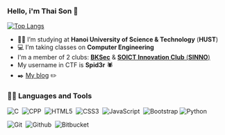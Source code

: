 ### Hello, i'm **Thai Son** :wave: 

[![Top Langs](https://github-readme-stats.vercel.app/api/top-langs/?username=iamironman1233&layout=compact&theme=tokyonight)](https://github.com/iamironman1233/github-readme-stats) 
- :student: I’m studying at **Hanoi University of Science & Technology** (**HUST**) 
- :computer: I’m taking classes on **Computer Engineering**
- I'm a member of 2 clubs: [**BKSec**](https://www.facebook.com/atttbkhn) & [**SOICT Innovation Club** (**SINNO**)](https://www.facebook.com/SINNOclub) 
- My username in CTF is **Spid3r** :spider:
- :black_nib: [My blog](https://iamironman1233.github.io/) :pencil2:

### 👨‍💻 Languages and Tools

![C](https://img.shields.io/badge/-C-1572B6?style=flat&logo=c&logoColor=white)&nbsp;
![CPP](https://img.shields.io/badge/-C++-1572B6?style=flat&logo=c%2B%2B&logoColor=white)&nbsp;
![HTML5](https://img.shields.io/badge/-HTML5-E34F26?style=flat&logo=html5&logoColor=white)&nbsp;
![CSS3](https://img.shields.io/badge/-CSS3-1572B6?style=flat&logo=css3&logoColor=white)&nbsp;
![JavaScript](https://img.shields.io/badge/-JavaScript-black?style=flat&logo=javascript)&nbsp;
![Bootstrap](https://img.shields.io/badge/-Bootstrap-563D7C?style=flat&logo=bootstrap&logoColor=white)
![Python](https://img.shields.io/badge/-python-blue?style=flat&logo=python&logoColor=white)&nbsp;

![Git](https://img.shields.io/badge/-Git-black?style=flat&logo=git)&nbsp;
![Github](https://img.shields.io/badge/-Github-black?style=flat&logo=github&logoColor=white)&nbsp;
![Bitbucket](https://img.shields.io/badge/-Bitbucket-blue?style=flat&logo=bitbucket&logoColor=white)

